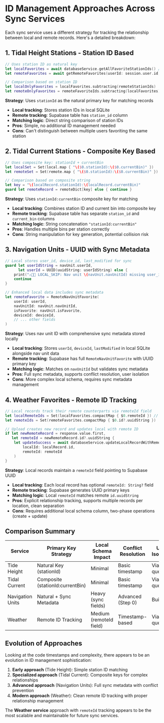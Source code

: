 # ID Management Approaches Across Sync Services

Each sync service uses a different strategy for tracking the relationship between local and remote records. Here's a detailed breakdown:

## 1. Tidal Height Stations - Station ID Based

```swift
// Uses station ID as natural key
let localFavorites = await databaseService.getAllFavoriteStationIds() // Returns Set<String>
let remoteFavorites = await getRemoteFavorites(userId: session.user.id) // Returns [RemoteTideFavorite]

// Comparison based on station ID
let localOnlyFavorites = localFavorites.subtracting(remoteStationIds)
let remoteOnlyFavorites = remoteFavoriteIds.subtracting(localFavorites)
```

**Strategy**: Uses `stationId` as the natural primary key for matching records
- **Local tracking**: Stores station IDs in local SQLite
- **Remote tracking**: Supabase table has `station_id` column
- **Matching logic**: Direct string comparison of station IDs
- **Pros**: Simple, no additional ID management needed
- **Cons**: Can't distinguish between multiple users favoriting the same station

## 2. Tidal Current Stations - Composite Key Based

```swift
// Uses composite key: stationId + currentBin
let localSet = Set(local.map { "\($0.stationId):\($0.currentBin)" })
let remoteSet = Set(remote.map { "\($0.stationId):\($0.currentBin)" })

// Comparison based on composite string
let key = "\(localRecord.stationId):\(localRecord.currentBin)"
guard let remoteRecord = remoteDict[key] else { continue }
```

**Strategy**: Uses `stationId:currentBin` composite key for matching
- **Local tracking**: Combines station ID and current bin into composite key
- **Remote tracking**: Supabase table has separate `station_id` and `current_bin` columns
- **Matching logic**: String concatenation `"stationId:currentBin"`
- **Pros**: Handles multiple bins per station correctly
- **Cons**: String manipulation for key generation, potential collision risk

## 3. Navigation Units - UUID with Sync Metadata

```swift
// Local stores user_id, device_id, last_modified for sync
guard let userIdString = navUnit.userId,
      let userId = UUID(uuidString: userIdString) else {
    print("⚠️📱🧭 LOCAL_SKIP: Nav unit \(navUnit.navUnitId) missing user_id, skipping...")
    continue
}

// Enhanced local data includes sync metadata
let remoteFavorite = RemoteNavUnitFavorite(
    userId: userId,
    navUnitId: navUnit.navUnitId,
    isFavorite: navUnit.isFavorite,
    deviceId: deviceId,
    // ... other fields
)
```

**Strategy**: Uses nav unit ID with comprehensive sync metadata stored locally
- **Local tracking**: Stores `userId`, `deviceId`, `lastModified` in local SQLite alongside nav unit data
- **Remote tracking**: Supabase has full `RemoteNavUnitFavorite` with UUID primary key
- **Matching logic**: Matches on `navUnitId` but validates sync metadata
- **Pros**: Full sync metadata, supports conflict resolution, user isolation
- **Cons**: More complex local schema, requires sync metadata management

## 4. Weather Favorites - Remote ID Tracking

```swift
// Local records track their remote counterparts via remoteId field
let localRemoteIds = Set(localFavorites.compactMap { $0.remoteId }) // remoteId is String?
let remoteIds = Set(remoteFavorites.compactMap { $0.id?.uuidString })

// Upload creates new record and updates local with remote ID
if let newRemoteRecord = response.value.first,
   let remoteId = newRemoteRecord.id?.uuidString {
    let updateSuccess = await databaseService.updateLocalRecordWithRemoteId(
        localId: localRecord.id,
        remoteId: remoteId
    )
}
```

**Strategy**: Local records maintain a `remoteId` field pointing to Supabase UUID
- **Local tracking**: Each local record has optional `remoteId: String?` field
- **Remote tracking**: Supabase generates UUID primary keys
- **Matching logic**: Local `remoteId` matches remote `id.uuidString`
- **Pros**: Explicit relationship tracking, supports multiple records per location, clean separation
- **Cons**: Requires additional local schema column, two-phase operations (create + update)

## Comparison Summary

| Service          | Primary Key Strategy             | Local Schema Impact     | Conflict Resolution | User Isolation   |
|------------------|----------------------------------|-------------------------|---------------------|------------------|
| Tide Height      | Natural Key (stationId)          | Minimal                 | Basic timestamp     | Via user queries |
| Tidal Current    | Composite (stationId:currentBin) | Minimal                 | Basic timestamp     | Via user queries |
| Navigation Units | Natural + Sync Metadata          | Heavy (sync fields)     | Advanced (Step 0)   | Built-in         |
| Weather          | Remote ID Tracking               | Medium (remoteId field) | Timestamp-based     | Via user queries |

## Evolution of Approaches

Looking at the code timestamps and complexity, there appears to be an evolution in ID management sophistication:

1. **Early approach** (Tide Height): Simple station ID matching
2. **Specialized approach** (Tidal Current): Composite keys for complex relationships
3. **Advanced approach** (Navigation Units): Full sync metadata with conflict prevention
4. **Modern approach** (Weather): Clean remote ID tracking with proper relationship management

The **Weather service** approach with `remoteId` tracking appears to be the most scalable and maintainable for future sync services.